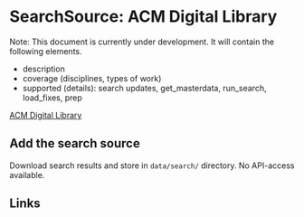 # SearchSource: ACM Digital Library

Note: This document is currently under development. It will contain the following elements.

- description
- coverage (disciplines, types of work)
- supported (details): search updates, get_masterdata, run_search, load_fixes, prep

[ACM Digital Library](https://dl.acm.org/)

## Add the search source

Download search results and store in `data/search/` directory. No API-access available.

## Links
